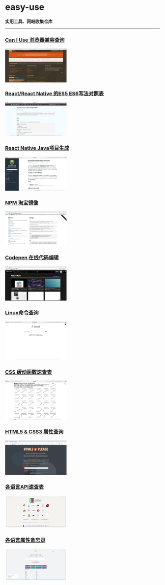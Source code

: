 # easy-use

**实用工具、网站收集仓库**

----------

### [Can I Use 浏览器兼容查询](http://caniuse.com/) 
<img src="./image/caniuse.png" alt="can i use" width="200" align="center"> 

### [React/React Native 的ES5 ES6写法对照表](http://reactnative.cn/post/15)  
<img src="./image/rn_es5_vs_es6.png" alt="React/React Native 的ES5 ES6写法对照表" width="200">

### [React Native Java项目生成](https://xeodou.me/2015/11/03/write-a-react-native-native-module/)
 
<img src="./image/rn_native_module_in_practise.png" alt="React-Native Native Module In Practise" width="200">

### [NPM 淘宝镜像](https://npm.taobao.org/mirrors/)
<img src="./image/taobao-mirrors.jpg" alt="NPM 淘宝镜像" width="200">

### [Codepen 在线代码编辑](https://codepen.io/)
<img src="./image/codepen-io.jpg" alt="CSS JS实时编辑效果" width="200">

### [Linux命令查询](http://wangchujiang.com/linux-command/)
<img src="./image/linux.jpg" alt="Linux命令收集查询" width="200">

### [CSS 缓动函数速查表](http://easings.net/zh-cn)
<img src="./image/css-animate.jpg" alt="CSS 缓动函数速查表" width="200">

### [HTML5 & CSS3 属性查询](http://html5please.com/)
<img src="./image/html5please.png" alt="HTML5 & CSS3 属性查询" width="200">

### [各语言API速查表](http://overapi.com/)
<img src="./image/overapi.jpeg" alt="各语言API速查表" width="200">

### [各语言属性备忘录](https://devhints.io/)
<img src="./image/devhints.jpeg" alt="各语言API速查表" width="200">